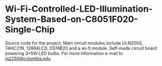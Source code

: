 # Wi-Fi-Controlled-LED-Illumination-System-Based-on-C8051F020-Single-Chip
Source code for the project. Main circuit modules include ULN2003, 74HC21N, 12864LCD, DS18B20 and a wi-fi module. Self-made circuit board powering 3×5W LED bulbs. For more information e-mail to jq2250@columbia.edu
